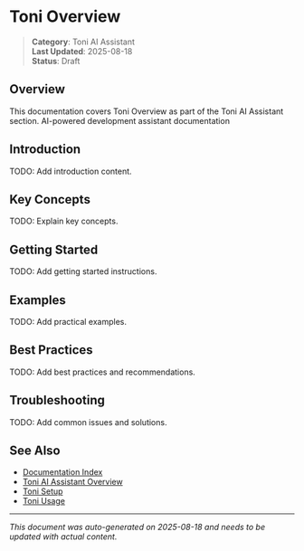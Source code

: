 # Toni Overview

> **Category**: Toni AI Assistant  
> **Last Updated**: 2025-08-18  
> **Status**: Draft

## Overview

This documentation covers Toni Overview as part of the Toni AI Assistant section. AI-powered development assistant documentation

## Introduction

TODO: Add introduction content.

## Key Concepts

TODO: Explain key concepts.

## Getting Started

TODO: Add getting started instructions.

## Examples

TODO: Add practical examples.

## Best Practices

TODO: Add best practices and recommendations.

## Troubleshooting

TODO: Add common issues and solutions.

## See Also

- [Documentation Index](../README.md)
- [Toni AI Assistant Overview](./index.md)
- [Toni Setup](./toni-setup.md)
- [Toni Usage](./toni-usage.md)

---

*This document was auto-generated on 2025-08-18 and needs to be updated with actual content.*
